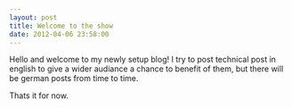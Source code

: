 ```yaml
---
layout: post
title: Welcome to the show
date: 2012-04-06 23:58:00
---
```

Hello and welcome to my newly setup blog!
I try to post technical post in english to give a wider audiance a chance to benefit of them, but there will be german posts from time to time.

Thats it for now.

